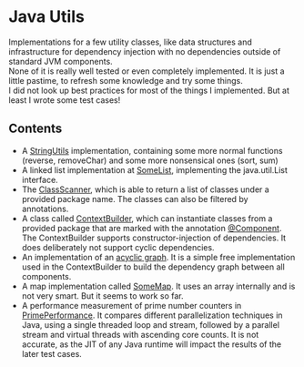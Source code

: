 # Java Utils

Implementations for a few utility classes, like data structures and infrastructure for dependency injection with no dependencies outside of standard JVM components.  
None of it is really well tested or even completely implemented. It is just a little pastime, to refresh some knowledge and try some things.  
I did not look up best practices for most of the things I implemented. But at least I wrote some test cases!

## Contents

- A [StringUtils](./src/main/java/at/schrer/utils/StringUtils.java) implementation, containing some more normal functions (reverse, removeChar) and some more nonsensical ones (sort, sum)
- A linked list implementation at [SomeList](./src/main/java/at/schrer/utils/structures/SomeList.java), implementing the java.util.List interface.
- The [ClassScanner](./src/main/java/at/schrer/utils/inject/ClassScanner.java), which is able to return a list of classes under a provided package name. The classes can also be filtered by annotations.
- A class called [ContextBuilder](./src/main/java/at/schrer/utils/inject/ContextBuilder.java), which can instantiate classes from a provided package that are marked with the annotation [@Component](./src/main/java/at/schrer/utils/inject/annotations/Component.java). The ContextBuilder supports constructor-injection of dependencies. It does deliberately not support cyclic dependencies.
- An implementation of an [acyclic graph](./src/main/java/at/schrer/utils/structures/SomeAcyclicGraph.java). It is a simple free implementation used in the ContextBuilder to build the dependency graph between all components.
- A map implementation called [SomeMap](./src/main/java/at/schrer/utils/structures/SomeMap.java). It uses an array internally and is not very smart. But it seems to work so far.
- A performance measurement of prime number counters in [PrimePerformance](./src/main/java/at/schrer/utils/parallel/PrimePerformance.java). It compares different parallelization techniques in Java, using a single threaded loop and stream, followed by a parallel stream and virtual threads with ascending core counts. It is not accurate, as the JIT of any Java runtime will impact the results of the later test cases.